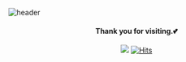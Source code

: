 ![header](https://capsule-render.vercel.app/api?type=waving&color=ffe2f3&height=100&section=header)
<div align=center>
  
#### Thank you for visiting.💕

<a href="[https://myeonghyejin.notion.site/dfbf4b043e5747c381456bce7bef7778?v=0816ab26412f495ead89c5663782fc9b&pvs=4)"><img src="https://img.shields.io/badge/Projects-ffe2f3?style=badge&logo=GitHub&logoColor=black"/></a>
[![Hits](https://hits.seeyoufarm.com/api/count/incr/badge.svg?url=https%3A%2F%2Fgithub.com%2Fmyeonghyejin&count_bg=%23ffe2f3&title_bg=%23C0C0C0&icon=github.svg&icon_color=%23FFFFFF&title=hits&edge_flat=false)](https://hits.seeyoufarm.com)

</div>
